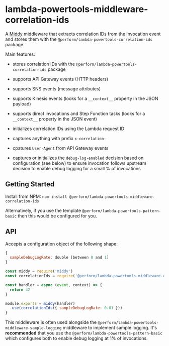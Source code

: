 # lambda-powertools-middleware-correlation-ids

A [Middy](https://github.com/middyjs/middy) middleware that extracts correlation IDs from the invocation event and stores them with the `@perform/lambda-powertools-correlation-ids` package.

Main features:

* stores correlation IDs with the `@perform/lambda-powertools-correlation-ids` package

* supports API Gateway events (HTTP headers)

* supports SNS events (message attributes)

* supports Kinesis events (looks for a `__context__` property in the JSON payload)

* supports direct invocations and Step Function tasks (looks for a `__context__` property in the JSON event)

* initializes correlation IDs using the Lambda request ID

* captures anything with prefix `x-correlation-`

* cpatures `User-Agent` from API Gateway events

* captures or initializes the `debug-log-enabled` decision based on configuration (see below) to ensure invocation follows upstream decision to enable debug logging for a small % of invocations

## Getting Started

Install from NPM: `npm install @perform/lambda-powertools-middleware-correlation-ids`

Alternatively, if you use the template `@perform/lambda-powertools-pattern-basic` then this would be configured for you.

## API

Accepts a configuration object of the following shape:

```js
{
  sampleDebugLogRate: double [between 0 and 1]
}
```

```js
const middy = require('middy')
const correlationIds = require('@perform/lambda-powertools-middleware-correlation-ids')

const handler = async (event, context) => {
  return 42
}

module.exports = middy(handler)
  .use(correlationIds({ sampleDebugLogRate: 0.01 }))
}
```

This middleware is often used alongside the `@perform/lambda-powertools-middleware-sample-logging` middleware to implement sample logging. It's **recommended** that you use the `@perform/lambda-powertools-pattern-basic` which configures both to enable debug logging at 1% of invocations.